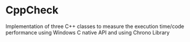 # CppCheck
Implementation of three C++ classes to measure the execution time/code performance using Windows C native API and using Chrono Library
